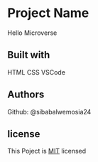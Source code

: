 # Project Name
Hello Microverse
## Built with
HTML
CSS
VSCode
## Authors
Github: @sibabalwemosia24
## license
This Poject is [MIT](./MIT.md) licensed
